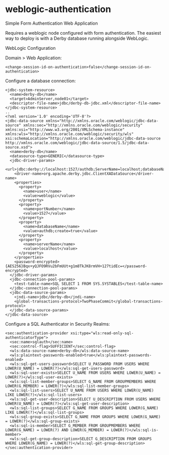 # weblogic-authentication
Simple Form Authentication Web Application

Requires a weblogic node configured with form authentication. The easiest way to deploy is with a Derby database running alongside WebLogic.

WebLogic Configuration

Domain > Web Application:

    <change-session-id-on-authentication>false</change-session-id-on-authentication>

Configure a database connection:

    <jdbc-system-resource>
      <name>derby-db</name>
      <target>AdminServer,node01</target>
      <descriptor-file-name>jdbc/derby-db-jdbc.xml</descriptor-file-name>
    </jdbc-system-resource>
    ..
    <?xml version='1.0' encoding='UTF-8'?>
    <jdbc-data-source xmlns="http://xmlns.oracle.com/weblogic/jdbc-data-source" xmlns:sec="http://xmlns.oracle.com/weblogic/security" xmlns:xsi="http://www.w3.org/2001/XMLSchema-instance" xmlns:wls="http://xmlns.oracle.com/weblogic/security/wls" xsi:schemaLocation="http://xmlns.oracle.com/weblogic/jdbc-data-source http://xmlns.oracle.com/weblogic/jdbc-data-source/1.5/jdbc-data-source.xsd">
      <name>derby-db</name>
      <datasource-type>GENERIC</datasource-type>
      <jdbc-driver-params>
        <url>jdbc:derby://localhost:1527/authdb;ServerName=localhost;databaseName=authdb;create=true</url>
        <driver-name>org.apache.derby.jdbc.ClientXADataSource</driver-name>
        <properties>
          <property>
            <name>user</name>
            <value>weblogic</value>
          </property>
          <property>
            <name>portNumber</name>
            <value>1527</value>
          </property>
          <property>
            <name>databaseName</name>
            <value>authdb;create=true</value>
          </property>
          <property>
            <name>serverName</name>
            <value>localhost</value>
          </property>
        </properties>
        <password-encrypted>{AES256}Bqx+yQJFO9RVu2bFmUUt+g1m8TkJK8rmVH+127tidEc=</password-encrypted>
      </jdbc-driver-params>
      <jdbc-connection-pool-params>
        <test-table-name>SQL SELECT 1 FROM SYS.SYSTABLES</test-table-name>
      </jdbc-connection-pool-params>
      <jdbc-data-source-params>
        <jndi-name>jdbc/derby-db</jndi-name>
        <global-transactions-protocol>TwoPhaseCommit</global-transactions-protocol>
      </jdbc-data-source-params>
    </jdbc-data-source>

Configure a SQL Authenticator in Security Realms:

    <sec:authentication-provider xsi:type="wls:read-only-sql-authenticatorType">
      <sec:name>sqlauth</sec:name>
      <sec:control-flag>SUFFICIENT</sec:control-flag>
      <wls:data-source-name>derby-db</wls:data-source-name>
      <wls:plaintext-passwords-enabled>true</wls:plaintext-passwords-enabled>
      <wls:sql-get-users-password>SELECT U_PASSWORD FROM USERS WHERE LOWER(U_NAME) = LOWER(?)</wls:sql-get-users-password>
      <wls:sql-user-exists>SELECT U_NAME FROM USERS WHERE LOWER(U_NAME) = LOWER(?)</wls:sql-user-exists>
      <wls:sql-list-member-groups>SELECT G_NAME FROM GROUPMEMBERS WHERE LOWER(G_MEMBER) = LOWER(?)</wls:sql-list-member-groups>
      <wls:sql-list-users>SELECT U_NAME FROM USERS WHERE LOWER(U_NAME) LIKE LOWER(?)</wls:sql-list-users>
      <wls:sql-get-user-description>SELECT U_DESCRIPTION FROM USERS WHERE LOWER(U_NAME) = LOWER(?)</wls:sql-get-user-description>
      <wls:sql-list-groups>SELECT G_NAME FROM GROUPS WHERE LOWER(G_NAME) LIKE LOWER(?)</wls:sql-list-groups>
      <wls:sql-group-exists>SELECT G_NAME FROM GROUPS WHERE LOWER(G_NAME) = LOWER(?)</wls:sql-group-exists>
      <wls:sql-is-member>SELECT G_MEMBER FROM GROUPMEMBERS WHERE LOWER(G_NAME) = LOWER(?) AND LOWER(G_MEMBER) = LOWER(?)</wls:sql-is-member>
      <wls:sql-get-group-description>SELECT G_DESCRIPTION FROM GROUPS WHERE LOWER(G_NAME) = LOWER(?)</wls:sql-get-group-description>
    </sec:authentication-provider>
